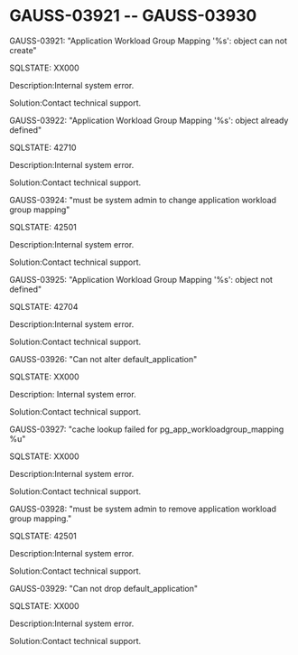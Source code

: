 # GAUSS-03921 -- GAUSS-03930<a name="EN-US_TOPIC_0302073293"></a>

GAUSS-03921: "Application Workload Group Mapping '%s': object can not create"

SQLSTATE: XX000

Description:Internal system error.

Solution:Contact technical support.

GAUSS-03922: "Application Workload Group Mapping '%s': object already defined"

SQLSTATE: 42710

Description:Internal system error.

Solution:Contact technical support.

GAUSS-03924: "must be system admin to change application workload group mapping"

SQLSTATE: 42501

Description:Internal system error.

Solution:Contact technical support.

GAUSS-03925: "Application Workload Group Mapping '%s': object not defined"

SQLSTATE: 42704

Description:Internal system error.

Solution:Contact technical support.

GAUSS-03926: "Can not alter default\_application"

SQLSTATE: XX000

Description: Internal system error.

Solution:Contact technical support.

GAUSS-03927: "cache lookup failed for pg\_app\_workloadgroup\_mapping %u"

SQLSTATE: XX000

Description:Internal system error.

Solution:Contact technical support.

GAUSS-03928: "must be system admin to remove application workload group mapping."

SQLSTATE: 42501

Description:Internal system error.

Solution:Contact technical support.

GAUSS-03929: "Can not drop default\_application"

SQLSTATE: XX000

Description:Internal system error.

Solution:Contact technical support.

